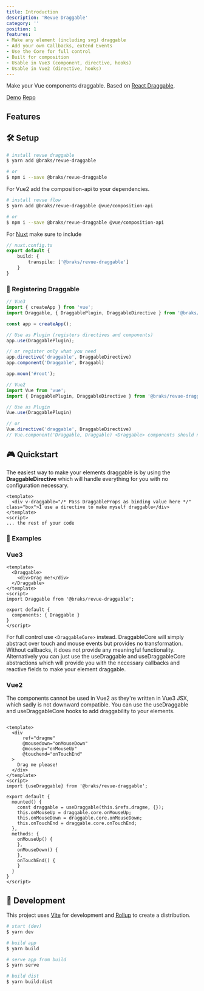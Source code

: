 ```yaml
---
title: Introduction
description: 'Revue Draggable'
category: ''
position: 1
features:
- Make any element (including svg) draggable
- Add your own Callbacks, extend Events
- Use the Core for full control
- Built for composition
- Usable in Vue3 (component, directive, hooks)
- Usable in Vue2 (directive, hooks)
---
```


Make your Vue components draggable.
Based on [React Draggable](https://www.npmjs.com/package/react-draggable#draggablecore).

[Demo](https://revue-draggable.vercel.app/)
[Repo](https://github.com/bcakmakoglu/revue-draggable)

## Features

<list :items="features"></list>

## 🛠 Setup

```bash
# install revue draggable
$ yarn add @braks/revue-draggable

# or
$ npm i --save @braks/revue-draggable
```

For Vue2 add the composition-api to your dependencies.
```bash
# install revue flow
$ yarn add @braks/revue-draggable @vue/composition-api

# or
$ npm i --save @braks/revue-draggable @vue/composition-api
```

For [Nuxt](https://nuxtjs.org/) make sure to include
```ts {}[nuxt.config.ts]
// nuxt.config.ts
export default {
    build: {
        transpile: ['@braks/revue-draggable']
    }
}
```

### 🔌 Registering Draggable

```ts {}[main.ts]
// Vue3
import { createApp } from 'vue';
import Draggable, { DraggablePlugin, DraggableDirective } from '@braks/revue-draggable';

const app = createApp();

// Use as Plugin (registers directives and components)
app.use(DraggablePlugin);

// or register only what you need
app.directive('draggable', DraggableDirective)
app.component('Draggable', Draggabl)

app.moun('#root');
```

```ts {}[main.ts]
// Vue2 
import Vue from 'vue';
import { DraggablePlugin, DraggableDirective } from '@braks/revue-draggable';

// Use as Plugin
Vue.use(DraggablePlugin)

// or
Vue.directive('draggable', DraggableDirective)
// Vue.component('Draggable, Draggable) <Draggable> components should not be registered in Vue2, as it won't work.
```

## 🎮 Quickstart

The easiest way to make your elements draggable is by using the **DraggableDirective** which will handle everything for you
with no configuration necessary.

````vue {}[App.vue]
<template>
  <div v-draggable="/* Pass DraggableProps as binding value here */" class="box">I use a directive to make myself draggable</div>
</template>
<script>
... the rest of your code
````

### 📝 Examples

### Vue3

```vue {}[App.vue]
<template>
  <Draggable>
    <div>Drag me!</div>
  </Draggable>
</template>
<script>
import Draggable from '@braks/revue-draggable';

export default {
  components: { Draggable }
}
</script>
```

For full control use `<DraggableCore>` instead. DraggableCore will simply abstract over touch and mouse events but provides
no transformation. Without callbacks, it does not provide any meaningful functionality. Alternatively you can just use
the useDraggable and useDraggableCore abstractions which will provide you with the necessary callbacks and reactive
fields to make your element draggable.

### Vue2

The components cannot be used in Vue2 as they're written in Vue3 JSX, which sadly is not downward compatible. You can
use the useDraggable and useDraggableCore hooks to add draggability to your elements.

```vue

<template>
  <div
      ref="dragme"
      @mousedown="onMouseDown"
      @mouseup="onMouseUp"
      @touchend="onTouchEnd"
  >
    Drag me please!
  </div>
</template>
<script>
import {useDraggable} from '@braks/revue-draggable';

export default {
  mounted() {
    const draggable = useDraggable(this.$refs.dragme, {});
    this.onMouseUp = draggable.core.onMouseUp;
    this.onMouseDown = draggable.core.onMouseDown;
    this.onTouchEnd = draggable.core.onTouchEnd;
  },
  methods: {
    onMouseUp() {
    },
    onMouseDown() {
    },
    onTouchEnd() {
    }
  }
}
</script>
```

## 🧪 Development
This project uses [Vite](https://vitejs.dev/) for development and [Rollup](https://rollupjs.org/) to create a distribution.

```bash
# start (dev)
$ yarn dev

# build app
$ yarn build

# serve app from build
$ yarn serve

# build dist
$ yarn build:dist
```
